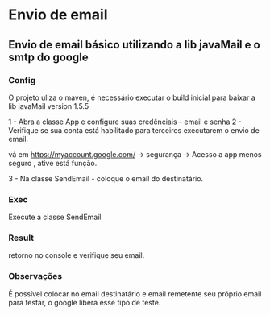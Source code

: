 # Envio de email

##  Envio de email básico utilizando a lib javaMail e o smtp do google

### Config
O projeto uliza o maven, é necessário executar o build inicial para baixar a lib javaMail version 1.5.5

1 - Abra a classe App e configure suas credênciais - email e senha
2 - Verifique se sua conta está habilitado para terceiros executarem o envio de email.

vá em https://myaccount.google.com/ -> segurança -> Acesso a app menos seguro , ative está função.

3 - Na classe SendEmail - coloque o email do destinatário.

### Exec
Execute a classe SendEmail


### Result 
retorno no console e verifique seu email.

### Observações
É possível colocar no email destinatário e email remetente seu próprio email para testar, o google libera esse tipo de teste.

